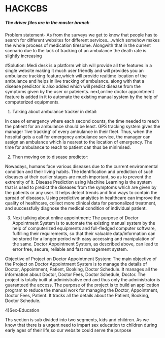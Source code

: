 # HACKCBS
##### The driver files are in the master branch #####
Problem statement-
As from the surveys we get to know that people has to search for different websites for different services….which somehow makes the whole process of medication tiresome.
Alongwith that in the current scenario due to the lack of tracking of an ambulance the death rate is slightly increasing

#Solution:
Medi desk is a platform which will provide all the features in a single website making it much user friendly and will provides you an ambulance tracking feature,which will provide realtime location of the ambulance and helps in live tracking of ambulance.
along with that a disease predictor is also added which will predict disease from the symptoms given by the user or pateients.
 next,online doctor appointment feature is added in it to automate the existing manual system by the help of computerized equipments.


1) Talking about ambulance tracker in detail:

In case of emergency where each second counts, the time needed to reach the patient for an ambulance should be least. GPS tracking system gives the manager ‘live tracking’ of every ambulance in their fleet. Thus, when the hospital gets a call for emergency ambulance service, the manager can assign an ambulance which is nearest to the location of emergency. The time for ambulance to reach to patient can thus be minimised.

2) Then moving on to disease predictor:

Nowadays, humans face various diseases due to the current environmental condition and their living habits. The identification and prediction of such diseases at their earlier stages are much important, so as to prevent the extremity of it.
Disease Prediction using Machine Learning is the system that is used to predict the diseases from the symptoms which are given by the patients or any user.
It helps detect trends and find ways to contain the spread of diseases. Using predictive analytics in healthcare can improve the quality of healthcare, collect more clinical data for personalized treatment, and successfully diagnose the medical condition of individual patient.

3) Next talking about online appointment:
The purpose of Doctor Appointment System is to automate the existing manual system  by  the  help  of  computerized  equipments  and  full-fledged  computer  software, fulfilling their requirements,  so that their valuable data/information can  be  stored for a longer period with easy accessing and manipulation of the same. Doctor Appointment System, as described above, can lead to error free, secure, reliable  and  fast  management  system.

  Objective of  Project on Doctor Appointment System: The main objective of the  Project on Doctor Appointment System is to manage the  details  of  Doctor,  Appointment,  Patient,  Booking,  Doctor  Schedule.  It  manages  all the  information  about  Doctor,  Doctor  Fees,  Doctor  Schedule,  Doctor.  The  project  is totally  built  at  administrative  end  and  thus  only  the  administrator  is  guaranteed  the access.  The  purpose  of  the  project  is  to  build  an  application  program  to  reduce  the manual work for managing the  Doctor, Appointment, Doctor Fees, Patient. It tracks all the details about the Patient, Booking, Doctor Schedule.
  
4)Sex-Education

Ths section is sub divided into two segments, kids and children.
As we know that there is a urgent need to impart sex education to children during early ages of their life,so our website could serve the purpose
